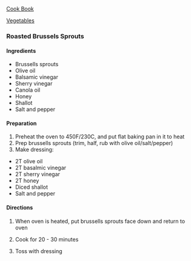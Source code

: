 [Cook Book](https://github.com/vmsmith/CookBook/blob/master/README.md)  
 
[Vegetables](https://github.com/vmsmith/CookBook/blob/master/vegetables.md)

### Roasted Brussels Sprouts  

#### Ingredients 

* Brussells sprouts  
* Olive oil  
* Balsamic vinegar  
* Sherry vinegar  
* Canola oil  
* Honey  
* Shallot  
* Salt and pepper  

#### Preparation 

1. Preheat the oven to 450F/230C, and put flat baking pan in it to heat     
2. Prep brussells sprouts (trim, half, rub with olive oil/salt/pepper)   
3. Make dressing:  
  * 2T olive oil  
  * 2T basalmic vinegar  
  * 2T sherry vinegar  
  * 2T honey  
  * Diced shallot  
  * Salt and pepper


#### Directions

1. When oven is heated, put brussells sprouts face down and return to oven  

2. Cook for 20 - 30 minutes  

3. Toss with dressing  
